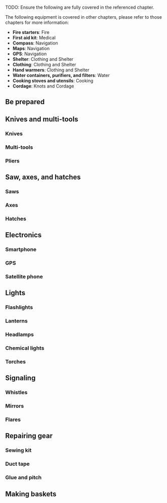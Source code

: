 TODO: Ensure the following are fully covered in the referenced chapter.

The following equipment is covered in other chapters, please refer to those chapters for more information:
- **Fire starters**: Fire
- **First aid kit**: Medical
- **Compass**: Navigation
- **Maps**: Navigation
- **GPS**: Navigation
- **Shelter**: Clothing and Shelter
- **Clothing**: Clothing and Shelter
- **Hand warmers**: Clothing and Shelter
- **Water containers, purifiers, and filters**: Water
- **Cooking stoves and utensils**: Cooking
- **Cordage**: Knots and Cordage

## Be prepared

## Knives and multi-tools

### Knives

### Multi-tools

### Pliers

## Saw, axes, and hatches

### Saws

### Axes

### Hatches

## Electronics

### Smartphone

### GPS

### Satellite phone

## Lights

### Flashlights

### Lanterns

### Headlamps

### Chemical lights

### Torches

## Signaling

### Whistles

### Mirrors

### Flares

## Repairing gear

### Sewing kit

### Duct tape

### Glue and pitch

## Making baskets